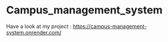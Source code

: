 # Campus_management_system
Have a look at my project : https://campus-management-system.onrender.com/
